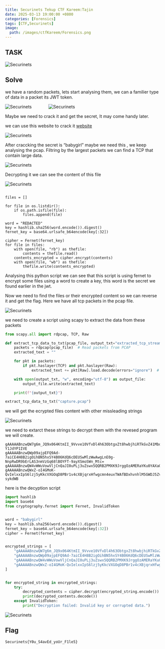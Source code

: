```yaml
---
title: Securinets Tekup CTF Kareem:Tajin
date: 2025-03-13 19:00:00 +0800
categories: [Forensics]
tags: [CTF,Securinets]
image:
  path: /images/ctfKareem/Forensics.png
---
```

## TASK 

  <img src="/images/ctfKareem/tajin/desc.png" alt="Securinets" style="width: auto; height: auto; margin-right: 10%;" />

## Solve
we have a random packets, lets start analysing them, we can a familier type of data in a packet its JWT token.

<img src="/images/ctfKareem/tajin/p1.png" alt="Securinets" style="width: auto; height: auto; margin-right: 10%;" />

<img src="/images/ctfKareem/tajin/p2.png" alt="Securinets" style="width: auto; height: auto; margin-right: 10%;" />

Maybe we need to crack it and get the secret, It may come handy later.

we can use this website to crack it [website](https://jwt-cracker.online/)

<img src="/images/ctfKareem/tajin/p3.png" alt="Securinets" style="width: auto; height: auto; margin-right: 10%;" />

After craccking the secret is “babygirl” maybe we need this , we keep analysing the pcap.
Filtring by the largest packets we can find a TCP that contain large data.

<img src="/images/ctfKareem/tajin/p4.png" alt="Securinets" style="width: auto; height: auto; margin-right: 10%;" />

Decrypting it we can see the content of this file

<img src="/images/ctfKareem/tajin/p5.png" alt="Securinets" style="width: auto; height: auto; margin-right: 10%;" />

```

files = []

for file in os.listdir():
    if os.path.isfile(file):
        files.append(file)

word = "REDACTED"
key = hashlib.sha256(word.encode()).digest()
fernet_key = base64.urlsafe_b64encode(key[:32]) 

cipher = Fernet(fernet_key)
for file in files:
    with open(file, "rb") as thefile:
        contents = thefile.read()
    contents_encrypted = cipher.encrypt(contents)
    with open(file, "wb") as thefile:
        thefile.write(contents_encrypted)

```
Analysing this python script we can see that this script is using fernet to encrypt some files using a word to create a key, this word is the secret we found earlier in the jwt.

Now we need to find the files or their encrypted content so we can reverse it and get the flag.
Here we have all tcp packets in the pcap file.

<img src="/images/ctfKareem/tajin/p6.png" alt="Securinets" style="width: auto; height: auto; margin-right: 10%;" />

we need to create a script using scapy to extract the data from these packets 

```python
from scapy.all import rdpcap, TCP, Raw

def extract_tcp_data_to_txt(pcap_file, output_txt="extracted_tcp_stream_0.txt"):
    packets = rdpcap(pcap_file)  # Read packets from PCAP
    extracted_text = ""

    for pkt in packets:
        if pkt.haslayer(TCP) and pkt.haslayer(Raw):
            extracted_text += pkt[Raw].load.decode(errors="ignore")  # Extract TCP payload

    with open(output_txt, "w", encoding="utf-8") as output_file:
        output_file.write(extracted_text)

    print(f"{output_txt}")

extract_tcp_data_to_txt("capture.pcap")

```
we will get the ecrypted files content with other missleading strings 

<img src="/images/ctfKareem/tajin/p7.png" alt="Securinets" style="width: auto; height: auto; margin-right: 10%;" />

we need to extarct these strings to decrypt them with the revesed program we will create.

```
gAAAAABnzwQW7g6m_JQ9x064KtmII_9Vvve10VfvDl4h63ObtgxZt8hwbjhiRTkGvZ41MboJ_RZFjhribtkXDZxAm3N_aS9JVEgSkQx731BsbWQQVTL7P1fSviUBZCUCW-Y1JdYP1IVE
gAAAAABnzwQWp09ajpEFQ9Ad-7aiCE4H8B2igOihBN5hxSY4B06KdQ6cDEUSwMlzWwAwgLnE0g-NnpRwDR9bErLAS3nmVzGq68lBOYFT-9ayXSmoSWn_Mtc=
gAAAAABnzwQW4vWWuVowVljCnQaJI0uPLj3uZswx5QQRB2PMXK9JrggOzAMERaYKu0YAXaQthjEtVxRYziazsVwSpInRY8o7ezRW3lS6J58kHFoJEpgShQ4=
gAAAAABnzwQWxZ-oI4GMoK-QvIelxxIpS6lzj5yKkcVXGOqD8PBr1v4cXBjqrxHfwgcmn4euxTWAfBDxhvnhlM5GWDJ5Zv0Le7OUsrsHlYDkOgfJPC__HyenRDPGAO1Om0MKi-sykdWB
```
here is the decyption script 

```python
import hashlib
import base64
from cryptography.fernet import Fernet, InvalidToken


word = "babygirl"
key = hashlib.sha256(word.encode()).digest()
fernet_key = base64.urlsafe_b64encode(key[:32])
cipher = Fernet(fernet_key)


encrypted_strings = [
    "gAAAAABnzwQW7g6m_JQ9x064KtmII_9Vvve10VfvDl4h63ObtgxZt8hwbjhiRTkGvZ41MboJ_RZFjhribtkXDZxAm3N_aS9JVEgSkQx731BsbWQQVTL7P1fSviUBZCUCW-Y1JdYP1IVE",  
    "gAAAAABnzwQWp09ajpEFQ9Ad-7aiCE4H8B2igOihBN5hxSY4B06KdQ6cDEUSwMlzWwAwgLnE0g-NnpRwDR9bErLAS3nmVzGq68lBOYFT-9ayXSmoSWn_Mtc=",
    "gAAAAABnzwQW4vWWuVowVljCnQaJI0uPLj3uZswx5QQRB2PMXK9JrggOzAMERaYKu0YAXaQthjEtVxRYziazsVwSpInRY8o7ezRW3lS6J58kHFoJEpgShQ4=",
    "gAAAAABnzwQWxZ-oI4GMoK-QvIelxxIpS6lzj5yKkcVXGOqD8PBr1v4cXBjqrxHfwgcmn4euxTWAfBDxhvnhlM5GWDJ5Zv0Le7OUsrsHlYDkOgfJPC__HyenRDPGAO1Om0MKi-sykdWB"
]


for encrypted_string in encrypted_strings:
    try:
        decrypted_contents = cipher.decrypt(encrypted_string.encode())
        print(decrypted_contents.decode())
    except InvalidToken:
        print("Decryption failed: Invalid key or corrupted data.")


```
<img src="/images/ctfKareem/tajin/p8.png" alt="Securinets" style="width: auto; height: auto; margin-right: 10%;" />

## Flag

```
Securinets{Y0u_S4avEd_yoUr_F1le5}
```